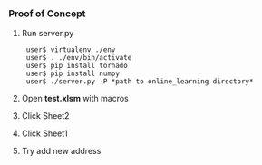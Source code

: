 ### Proof of Concept

1. Run server.py

        user$ virtualenv ./env
        user$ . ./env/bin/activate
        user$ pip install tornado
        user$ pip install numpy
        user$ ./server.py -P *path to online_learning directory*

2. Open **test.xlsm** with macros

3. Click Sheet2

4. Click Sheet1

5. Try add new address
